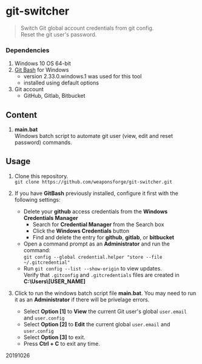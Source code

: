 # git-switcher

>  Switch Git global account credentials from git config.  
>  Reset the git user's password.


### Dependencies

1. Windows 10 OS 64-bit
2. [Git Bash](https://gitforwindows.org/) for Windows
	- version 2.33.0.windows.1 was used for this tool
	- installed using default options
3. Git account
	- GitHub, Gitlab, Bitbucket


## Content

1. **main.bat**  
Windows batch script to automate git user (view, edit and reset password) commands.


## Usage

1. Clone this repository.  
`git clone https://github.com/weaponsforge/git-switcher.git`

2. If you have **GitBash** previously installed, configure it first with the following settings:  
	- Delete your **github** access credentials from the **Windows Credentials Manager**
		- Search for **Credential Manager** from the Search box
		- Click the **Windows Credentials** button
		- Find and delete the entry for **github**, **gitlab**, or **bitbucket**
	- Open a command prompt as an **Administrator** and run the command:  
`git config --global credential.helper "store --file ~/.gitcredential"`
	- Run `git config --list --show-origin` to view updates.  
	Verify that `.gitconfig` and `.gitcredentials` files are created in **C:\Users\\[USER_NAME]** 

3. Click to run the windows batch script file **main.bat**. You may need to run it as an **Administrator** if there will be privelage errors.
	- Select **Option [1]** to **View** the current Git user's global `user.email` and `user.config`
	- Select **Option [2]** to **Edit** the current global `user.email` and `user.config`
	- Select **Option [3]** to exit.
	- Press **Ctrl + C** to exit any time.

20191026